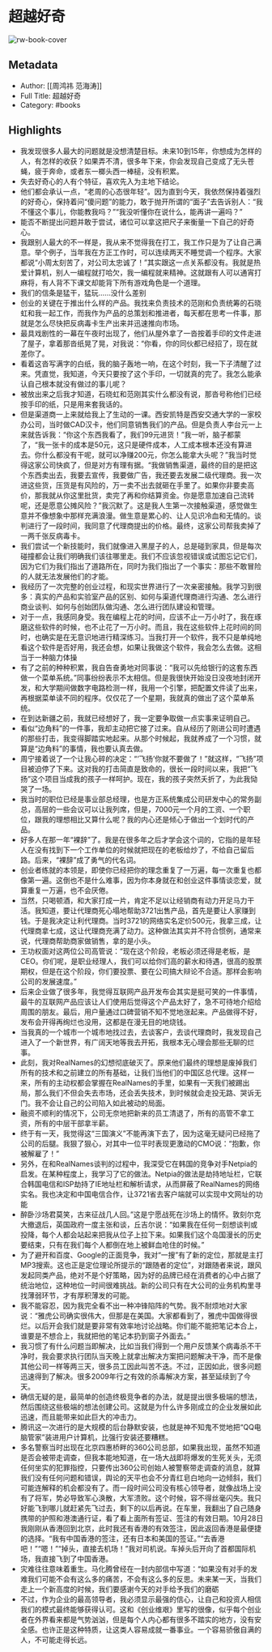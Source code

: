 # 超越好奇

![rw-book-cover](https://cdn.weread.qq.com/weread/cover/74/cpplatform_64ezgqqnkux5y5krhg3cu1/s_cpplatform_64ezgqqnkux5y5krhg3cu11680852693.jpg)

## Metadata
- Author: [[周鸿祎 范海涛]]
- Full Title: 超越好奇
- Category: #books

## Highlights
- 我发现很多人最大的问题就是没想清楚目标。未来10到15年，你想成为怎样的人，有怎样的收获？如果弄不清，很多年下来，你会发现自己变成了无头苍蝇，疲于奔命，或者东一榔头西一棒槌，没有积累。
- 失去好奇心的人有个特征，喜欢先入为主地下结论。
- 他们都会承认一点，“老周的心态很年轻”。因为直到今天，我依然保持着强烈的好奇心，保持着问“傻问题”的能力，敢于抛开所谓的“面子”去告诉别人：“我不懂这个事儿，你能教我吗？”“我没听懂你在说什么，能再讲一遍吗？”
- 能否不断提出问题并敢于尝试，诸位可以拿这把尺子来衡量一下自己的好奇心。
- 我跟别人最大的不一样是，我从来不觉得我在打工，我工作只是为了让自己满意。举个例子，当年我在方正工作时，可以连续两天不睡觉调一个程序。大家都说“小周太刻苦了，对公司太忠诚了！”其实跟这一点关系都没有。我就是热爱计算机，别人一编程就打哈欠，我一编程就来精神。这就跟有人可以通宵打麻将，有人背不下课文却能背下所有游戏角色是一个道理。
- 我们的信条是猛干，猛玩……没什么差别
- 创业的关键在于推出什么样的产品。我找来负责技术的范刚和负责统筹的石晓虹和我一起工作，而我作为产品的总策划和推进者，每天都在思考一件事，那就是怎么尽快把反病毒卡生产出来并迅速推向市场。
- 最具戏剧性的一幕在午夜时出现了，他们从屋外拿了一沓按着手印的文件走进了屋子，拿着那沓纸晃了晃，对我说：“你看，你的同伙都已经招了，现在就差你了。
- 看着这沓写满字的白纸，我的脑子轰地一响，在这个时刻，我一下子清醒了过来。凭直觉，我知道，今天只要按了这个手印，一切就真的完了。我怎么能承认自己根本就没有做过的事儿呢？
- 被放出来之后我才知道，石晓虹和范刚其实什么都没有说，那沓号称他们已经按手印的纸，只是用来套我话的。
- 但是渠道商一上来就给我上了生动的一课。西安凯特是西安交通大学的一家校办公司，当时做CAD汉卡，他们同意销售我们的产品。但是负责人李台元一上来就告诉我：“你这个东西我看了，我们99元进货！”我一听，脑子都蒙了，“我一张卡的成本是50元，这只是硬件成本，人工成本根本还没有算进去。你什么都没有干呢，就可以净赚200元，你怎么能拿大头呢？”我当时觉得这家公司快疯了，但是对方有理有据。“我做销售渠道，最终的目的是把这个东西卖出去，我要去宣传，我要做广告，我还要去发展二级代理商。我一次进这些货，压货是有风险的，万一卖不出去就砸在手里了。如果你非要卖高价，那我就从你这里批货，卖完了再和你结算资金。你是愿意加速自己流转呢，还是愿意公摊风险？”我沉默了。这是我人生第一次接触渠道，感觉做生意并不像想象中那样充满浪漫。做生意是累心的、让人见识冷血和无情的。谈判进行了一段时间，我同意了代理商提出的价格。最终，这家公司帮我卖掉了一两千张反病毒卡。
- 我们尝试一个新技能时，我们就像进入黑屋子的人，总是碰到家具，但是每次碰撞都会让我们明确我们该往哪里走。我们不应该忽视错误或试图忘记它们，因为它们为我们指出了道路所在，同时为我们指出了一个事实：那些不敢冒险的人就无法发展他们的才能。
- 我经历了一次完整的创业过程，和现实世界进行了一次亲密接触。我学习到很多：真实的产品和实验室产品的区别、如何与渠道代理商进行沟通、怎么进行商业谈判、如何与创始团队做沟通、怎么进行团队建设和管理。
- 对于一点，我感同身受。我在编程上花的时间，应该不止一万小时了，我在琢磨这些软件的时候，也不止花了一万小时。而且，我在这些软件上花时间的同时，也确实是在无意识地进行精深练习。当我打开一个软件，我不只是单纯地看这个软件是否好用，我还会想，如果让我做这个软件，我会怎么去做。这相当于一种脑力体操
- 有了之前的种种积累，我自告奋勇地对同事说：“我可以先给银行的这套东西做一个菜单系统。”同事纷纷表示不太相信。但是我很快开始没日没夜地封闭开发，和大学期间做数字电路检测一样，我用一个引擎，把配置文件读了出来，再根据菜单读不同的程序。仅仅花了一个星期，我就真的做出了这个菜单系统。
- 在到达新疆之前，我就已经想好了，我一定要争取做一点实事来证明自己。
- 看似“边角料”的一件事，我却主动把它接了过来。自从经历了刚进公司时遭遇的那些打击，我变得脚踏实地起来。从那个时候起，我就养成了一个习惯，就算是“边角料”的事情，我也要认真去做。
- 周宁接着说了一个让我心碎的决定：“‘飞扬’你就不要做了！”就这样，“飞扬”项目被迫停了下来。这对我的打击简直是致命的，很长一段时间以来，我把“飞扬”这个项目当成我的孩子一样呵护。现在，我的孩子突然夭折了，为此我恸哭了一场。
- 我当时的职位已经是事业部总经理，也是方正系统集成公司研发中心的常务副总，高层的一些会议可以让我列席，但是，7000元一个月的工资、一个职位，跟我的理想相比又算什么呢？我的内心还是倾心于做出一个划时代的产品。
- 好多人在那一年“裸辞”了。我是在很多年之后才学会这个词的，它指的是年轻人在没有找到下一个工作单位的时候就把现在的老板给炒了，不给自己留后路。后来，“裸辞”成了勇气的代名词。
- 创业者练就的本领是，即使你已经把你的理念重复了一万遍，每一次重复也都像第一遍。这倒也不是什么难事，因为你本身就在和创业这件事情谈恋爱，就算重复一万遍，也不会厌倦。
- 当然，只喝顿酒，和大家打成一片，肯定不足以让经销商有动力开足马力干活。我知道，要让代理商死心塌地帮助3721出售产品，首先是要让人家赚到钱。于是我决定让利代理商。当时3721的网络实名定价500元，我拿三成，让代理商拿七成，这让代理商充满了动力。这种做法其实并不符合惯例，通常来说，代理商帮助商家做销售，拿的是小头。
- 王功权面对这两位公司高管说：“现在这个阶段，老板必须还得是老板，是CEO。你们呢，是职业经理人，我们可以给你们高的薪水和待遇，很高的股票期权，但是在这个阶段，你们要投票、要在公司搞大辩论不合适。那样会影响公司的发展速度。”
- 后来企业做了很多年，我觉得互联网产品开发布会其实是挺可笑的一件事情，最牛的互联网产品应该让人们使用后觉得这个产品太好了，急不可待地介绍给周围的朋友。最后，用户量通过口碑营销不知不觉地涨起来。产品做得不好，发布会开得再绚烂也没用，这都是在漫无目的地烧钱。
- 当我真的一个城市一个城市地找过去，去谈客户，去谈代理商时，我发现自己进入了一个新世界，有广阔天地等我去开拓，我根本无心理会那些无聊的烂事。
- 此刻，我对RealNames的幻想彻底破灭了。原来他们最终的理想是废掉我们所有的技术和之前建立的所有基础，让我们当他们的中国区总代理。这样一来，所有的主动权都会掌握在RealNames的手里，如果有一天我们被踢出局，那么我们不但会失去市场，还会丢失技术，到时候就会走投无路、哭诉无门。我不会让自己的公司陷入如此被动的局面。
- 融资不顺利的情况下，公司无奈地把新来的员工清退了，所有的高管不拿工资，所有的中层干部拿半薪。
- 终于有一天，我觉得这“三国演义”不能再演下去了，因为这毫无疑问已经拖了公司的后腿。我狠了狠心，对其中一位平时表现更激动的CMO说：“抱歉，你被解雇了！”
- 另外，在和RealNames谈判的过程中，我深受它在韩国的竞争对手Netpia的启发。在某种程度上，我学习了它的做法。Netpia的做法是劫持地址栏，它联合韩国电信和ISP劫持了IE地址栏和解析请求，从而屏蔽了RealNames的网络实名。我也决定和中国电信合作，让3721省去客户端就可以实现中文网址的功能
- 醉卧沙场君莫笑，古来征战几人回。”这是宁愿战死在沙场上的情怀。敦刻尔克大撤退后，英国政府一度主张和谈，丘吉尔说：“如果我在任何一刻想谈判或投降，每个人都会站起来把我从位子上拉下来。如果我们这个岛国漫长的历史要结束，只有在我们每个人都倒在地上被鲜血呛住的时候。”
- 为了避开和百度、Google的正面竞争，我对“一搜”有了新的定位，那就是主打MP3搜索。这也正是定位理论所提示的“跟随者的定位”，对跟随者来说，跟风发起同类产品，绝对不是个好策略，因为好的品牌已经在消费者的心中占据了统治地位，这种地位一时间很难挑战。新的公司只有在大公司的业务机构里寻找薄弱环节，才有厚积薄发的可能。
- 我不能容忍，因为我完全看不出一种冲锋陷阵的气势。我不耐烦地对大家说：“雅虎公司确实很伟大，但那是在美国。大家都看到了，雅虎中国做得很烂。以后开会我们就是要非常有效率地讨论战略。你们能不能把笔记本合上，谁要是不想合上，我就把他的笔记本扔到窗子外面去。”
- 我习惯了有什么问题当即解决，比如当我们得到一个用户反馈某个病毒杀不干净时，我会要求执行团队当天晚上就拿出解决方案把问题解决干净，而不是像其他公司一样等两三天，很多员工因此叫苦不迭。不过，正因如此，很多问题迅速得到了解决。很多2009年行之有效的杀毒解决方案，甚至延续到了今天。
- 确信无疑的是，最简单的创造终极竞争者的办法，就是提出很多极端的想法，然后围绕这些极端的想法创建公司。这就是为什么许多刚成立的企业发展如此迅速，而且能带来如此巨大的冲击力。
- 腾讯这一次进行的是大规模的后台静默安装，也就是神不知鬼不觉地把“QQ电脑管家”装进用户计算机，比强行安装还要糟糕。
- 多名警察当时出现在北京四惠桥畔的360公司总部，如果我出现，虽然不知道是否会被带走调查，但我本能地知道，在一场大战即将爆发的生死关头，无须任何坐实的犯罪指控，只要传出360公司创始人被警察带走调查的消息，就算我们没有任何问题和错误，舆论的天平也会不分青红皂白地向一边倾斜，我们可能连解释的机会都没有了。而一段时间公司没有核心领导者，就像战场上没有了将军，势必导致军心涣散，大军溃败。这个时候，容不得丝毫闪失。我只好能飞到哪儿就赶紧先飞过去，剩下的以后再说。在车里，我翻出了自己随身携带的护照和港澳通行证，看了看上面所有签证、签注的有效日期。10月28日我刚刚从香港回到北京，此时我还有香港的有效签注，因此返回香港是最便捷的选择。“我有中国香港的签注，还有日本和美国的签证。”“去香港吧！”“嗯！”“掉头，直接去机场！”我对司机说。车掉头后开向了首都国际机场，我直接飞到了中国香港。
- 灾难往往意味着重生。马化腾曾经在一封内部信中写道：“如果没有对手的发难我们可能不会有这么多的痛苦，不会有这么多的反思。未来某一天，当我们走上一个新高度的时候，我们要感谢今天的对手给予我们的磨砺
- 不过，作为企业的最高领导者，我必须显示最强的信心，让自己和投资人相信我们的模式最终能够获得认可。这和《创业维艰》里写的很像，似乎每个创业者在外界看来都是气势汹汹，但是每个人内心都有很多不踏实的地方，没有安全感。也许正是这种特质，让这类人容易成就一番事业。一个容易骄傲自满的人，不可能走得长远。
